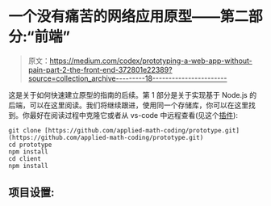 # 一个没有痛苦的网络应用原型——第二部分:“前端”

> 原文：<https://medium.com/codex/prototyping-a-web-app-without-pain-part-2-the-front-end-372801e22389?source=collection_archive---------18----------------------->

这是关于如何快速建立原型的指南的后续。第 1 部分是关于实现基于 Node.js 的后端，可以在这里阅读。我们将继续跟进，使用同一个存储库，你可以在这里找到。你最好在阅读过程中克隆它或者从 vs-code 中远程查看(见这个[插件](https://code.visualstudio.com/blogs/2021/06/10/remote-repositories)):

```
git clone [https://github.com/applied-math-coding/prototype.git](https://github.com/applied-math-coding/prototype.git)
cd prototype
npm install
cd client
npm install
```

## 项目设置: